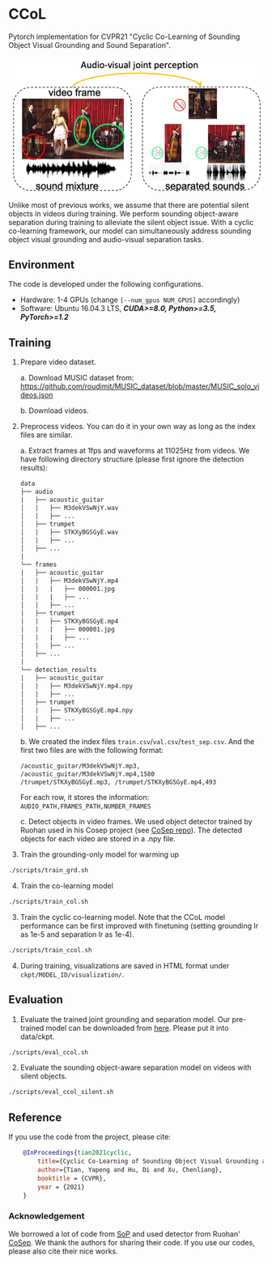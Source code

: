# CCoL
Pytorch implementation for CVPR21 "Cyclic Co-Learning of Sounding Object Visual Grounding and Sound Separation".


![image](doc/ccol_fig.png)

Unlike most of previous works, we assume that there are potential silent objects in videos during training. We perform sounding object-aware separation during training to alleviate the silent object issue. With a cyclic co-learning framework, our 
 model can simultaneously address sounding object visual grounding and audio-visual separation tasks.

## Environment
The code is developed under the following configurations.
- Hardware: 1-4 GPUs (change ```[--num_gpus NUM_GPUS]``` accordingly)
- Software: Ubuntu 16.04.3 LTS, ***CUDA>=8.0, Python>=3.5, PyTorch>=1.2***


## Training
1. Prepare video dataset.

    a. Download MUSIC dataset from: https://github.com/roudimit/MUSIC_dataset/blob/master/MUSIC_solo_videos.json
    
    b. Download videos.

2. Preprocess videos. You can do it in your own way as long as the index files are similar.

    a. Extract frames at 1fps and waveforms at 11025Hz from videos. We have following directory structure (please first ignore the detection results):
    ```
    data
    ├── audio
    |   ├── acoustic_guitar
    │   |   ├── M3dekVSwNjY.wav
    │   |   ├── ...
    │   ├── trumpet
    │   |   ├── STKXyBGSGyE.wav
    │   |   ├── ...
    │   ├── ...
    |
    └── frames
    |   ├── acoustic_guitar
    │   |   ├── M3dekVSwNjY.mp4
    │   |   |   ├── 000001.jpg
    │   |   |   ├── ...
    │   |   ├── ...
    │   ├── trumpet
    │   |   ├── STKXyBGSGyE.mp4
    │   |   |   ├── 000001.jpg
    │   |   |   ├── ...
    │   |   ├── ...
    │   ├── ...
    |
    └── detection_results
    |   ├── acoustic_guitar
    │   |   ├── M3dekVSwNjY.mp4.npy
    │   |   ├── ...
    │   ├── trumpet
    │   |   ├── STKXyBGSGyE.mp4.npy
    │   |   ├── ...
    │   ├── ...
    ```

    b. We created the index files ```train.csv```/```val.csv```/```test_sep.csv```. And the first two files are with the following format:
    ```
    /acoustic_guitar/M3dekVSwNjY.mp3, /acoustic_guitar/M3dekVSwNjY.mp4,1580
    /trumpet/STKXyBGSGyE.mp3, /trumpet/STKXyBGSGyE.mp4,493
    ```
    For each row, it stores the information: ```AUDIO_PATH,FRAMES_PATH,NUMBER_FRAMES```
    
    c. Detect objects in video frames. We used object detector trained by Ruohan used in his Cosep project (see [CoSep repo](https://github.com/rhgao/co-separation)). The detected objects for each video are stored in a .npy file. 
    
    

3. Train the grounding-only model for warming up
```bash
./scripts/train_grd.sh
```

4. Train the co-learning model 
```bash
./scripts/train_col.sh
```

3. Train the cyclic co-learning model. Note that the CCoL model performance can be first improved with finetuning (setting grounding lr as 1e-5 and separation lr as 1e-4).
```bash
./scripts/train_ccol.sh
```

4. During training, visualizations are saved in HTML format under ```ckpt/MODEL_ID/visualization/```.

## Evaluation
1. Evaluate the trained joint grounding and separation model. Our pre-trained model can be downloaded from [here](https://drive.google.com/file/d/16YcS2VptkXpwvM6FJFtXU4itt5J4-gFn/view?usp=sharing). Please put it into data/ckpt.
```bash
./scripts/eval_ccol.sh
```
2. Evaluate the sounding object-aware separation model on videos with silent objects.
```bash
./scripts/eval_ccol_silent.sh
```


## Reference
If you use the code from the project, please cite:
```bibtex
    @InProceedings{tian2021cyclic,
        title={Cyclic Co-Learning of Sounding Object Visual Grounding and Sound Separation},
        author={Tian, Yapeng and Hu, Di and Xu, Chenliang},
        booktitle = {CVPR},
        year = {2021}
    }
```

### Acknowledgement
We borrowed a lot of code from [SoP](https://github.com/hangzhaomit/Sound-of-Pixels) and used detector from Ruohan' [CoSep](https://github.com/rhgao/co-separation). We thank the authors for sharing their code. If you use our codes, please also cite their nice works.

